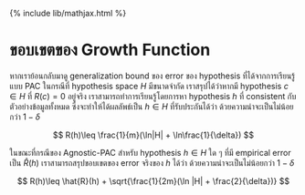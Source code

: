 {% include lib/mathjax.html %}
# ขอบเขตของ Growth Function

หากเราย้อนกลับมาดู generalization bound ของ error ของ hypothesis ที่ได้จากการเรียนรู้แบบ PAC
ในกรณีที่ hypothesis space $H$ มีขนาดจำกัด เราสรุปได้ว่าหากมี hypothesis $c\in H$ ที่ $R(c)=0$ อยู่จริง
เราสามารถทำการเรียนรู้โดยการหา hypothesis $h$ ที่ consistent กับตัวอย่างข้อมูลทั้งหมด
ซึ่งจะทำให้ได้ผลลัพธ์เป็น $h\in H$ ที่รับประกันได้ว่า ด้วยความน่าจะเป็นไม่น้อยกว่า $1-\delta$

$$
R(h)\leq \frac{1}{m}(\ln|H| + \ln\frac{1}{\delta})
$$

ในขณะที่กรณีของ Agnostic-PAC สำหรับ hypothesis $h\in H$ ใด ๆ ที่มี empirical error เป็น $\hat{R}(h)$
เราสามารถสรุปขอบเขตของ error จริงของ $h$ ได้ว่า ด้วยความน่าจะเป็นไม่น้อยกว่า $1-\delta$

$$
R(h)\leq \hat{R}(h) + \sqrt{\frac{1}{2m}(\ln |H| + \frac{2}{\delta})}
$$

